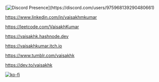 <!--
Hello Mr.code thief
-->
[![Discord Presence](https://lanyard.cnrad.dev/api/975968139290480661?animated=:true&hideBadges=true&hideDiscrim=true&borderRadius=17px&idleMessage=Probably%20afk%20or%20doing%20something%20else...)](https://discord.com/users/975968139290480661)

https://www.linkedin.com/in/vaisakhmkumar

https://leetcode.com/VaisakhKumar

https://vaisakhk.hashnode.dev

https://vaisakhkumar.itch.io

https://www.tumblr.com/vaisakhk

https://dev.to/vaisakhk


[![ko-fi](https://ko-fi.com/img/githubbutton_sm.svg)](https://ko-fi.com/R6R4EVA7M)
